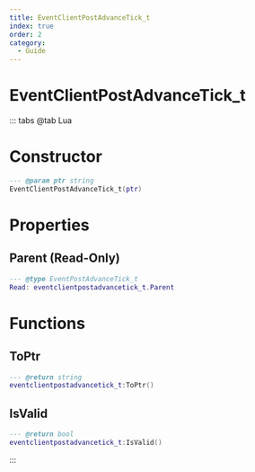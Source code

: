 ```yaml
---
title: EventClientPostAdvanceTick_t
index: true
order: 2
category:
  - Guide
---
```


# EventClientPostAdvanceTick_t

::: tabs
@tab Lua
# Constructor
```lua
--- @param ptr string
EventClientPostAdvanceTick_t(ptr)
```
# Properties
## Parent (Read-Only)
```lua
--- @type EventPostAdvanceTick_t
Read: eventclientpostadvancetick_t.Parent
```
# Functions
## ToPtr
```lua
--- @return string
eventclientpostadvancetick_t:ToPtr()
```
## IsValid
```lua
--- @return bool
eventclientpostadvancetick_t:IsValid()
```

:::